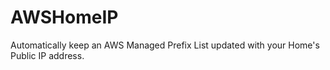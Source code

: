 # AWSHomeIP
Automatically keep an AWS Managed Prefix List updated with your Home's Public IP address.
